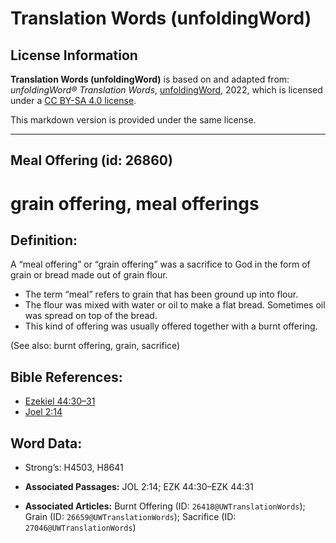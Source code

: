 # Translation Words (unfoldingWord)

## License Information

**Translation Words (unfoldingWord)** is based on and adapted from: _unfoldingWord® Translation Words_, [unfoldingWord](https://unfoldingword.org/utw), 2022, which is licensed under a [CC BY-SA 4.0 license](https://creativecommons.org/licenses/by-sa/4.0/legalcode.en).

This markdown version is provided under the same license.



--------------------------------

## Meal Offering (id: 26860)

grain offering, meal offerings
==============================

Definition:
-----------

A “meal offering” or “grain offering” was a sacrifice to God in the form of grain or bread made out of grain flour.

* The term “meal” refers to grain that has been ground up into flour.
* The flour was mixed with water or oil to make a flat bread. Sometimes oil was spread on top of the bread.
* This kind of offering was usually offered together with a burnt offering.

(See also: burnt offering, grain, sacrifice)

Bible References:
-----------------

* [Ezekiel 44:30–31](https://ref.ly/Ezek44:30-Ezek44:31)
* [Joel 2:14](https://ref.ly/Joel2:14)

Word Data:
----------

* Strong’s: H4503, H8641

* **Associated Passages:** JOL 2:14; EZK 44:30–EZK 44:31
* **Associated Articles:** Burnt Offering (ID: `26418@UWTranslationWords`); Grain (ID: `26659@UWTranslationWords`); Sacrifice (ID: `27046@UWTranslationWords`)

